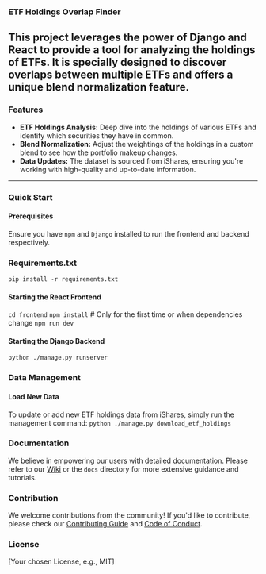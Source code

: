 ### ETF Holdings Overlap Finder

This project leverages the power of Django and React to provide a tool for analyzing the holdings of ETFs. It is specially designed to discover overlaps between multiple ETFs and offers a unique blend normalization feature.
--- 
### Features
- **ETF Holdings Analysis:** Deep dive into the holdings of various ETFs and identify which securities they have in common.
- **Blend Normalization:** Adjust the weightings of the holdings in a custom blend to see how the portfolio makeup changes.
- **Data Updates:** The dataset is sourced from iShares, ensuring you're working with high-quality and up-to-date information.
---
### Quick Start

#### Prerequisites
Ensure you have `npm` and `Django` installed to run the frontend and backend respectively.

### Requirements.txt
``` pip install -r requirements.txt ```


#### Starting the React Frontend
``` cd frontend ```
``` npm install ``` # Only for the first time or when dependencies change
``` npm run dev ```


#### Starting the Django Backend
``` python ./manage.py runserver ```

### Data Management
#### Load New Data
To update or add new ETF holdings data from iShares, simply run the management command:
``` python ./manage.py download_etf_holdings ```


### Documentation

We believe in empowering our users with detailed documentation. Please refer to our [Wiki](LINK-TO-YOUR-WIKI-IF-YOU-HAVE-ONE) or the `docs` directory for more extensive guidance and tutorials.

### Contribution

We welcome contributions from the community! If you'd like to contribute, please check our [Contributing Guide](LINK-TO-YOUR-CONTRIBUTING-GUIDE-IF-YOU-HAVE-ONE) and [Code of Conduct](LINK-TO-YOUR-CODE-OF-CONDUCT-IF-YOU-HAVE-ONE).

### License
[Your chosen License, e.g., MIT]
